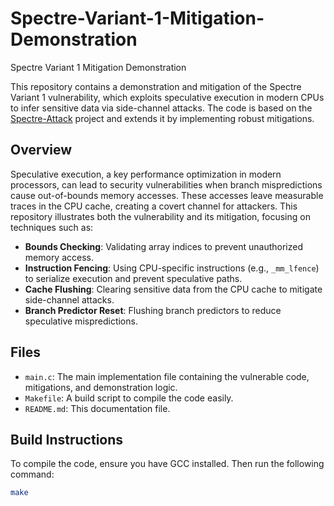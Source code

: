 # Spectre-Variant-1-Mitigation-Demonstration
Spectre Variant 1 Mitigation Demonstration


This repository contains a demonstration and mitigation of the Spectre Variant 1 vulnerability, which exploits speculative execution in modern CPUs to infer sensitive data via side-channel attacks. The code is based on the [Spectre-Attack](https://github.com/Markus-MS/Spectre-Attack.git) project and extends it by implementing robust mitigations.

## Overview

Speculative execution, a key performance optimization in modern processors, can lead to security vulnerabilities when branch mispredictions cause out-of-bounds memory accesses. These accesses leave measurable traces in the CPU cache, creating a covert channel for attackers. This repository illustrates both the vulnerability and its mitigation, focusing on techniques such as:

- **Bounds Checking**: Validating array indices to prevent unauthorized memory access.
- **Instruction Fencing**: Using CPU-specific instructions (e.g., `_mm_lfence`) to serialize execution and prevent speculative paths.
- **Cache Flushing**: Clearing sensitive data from the CPU cache to mitigate side-channel attacks.
- **Branch Predictor Reset**: Flushing branch predictors to reduce speculative mispredictions.

## Files

- `main.c`: The main implementation file containing the vulnerable code, mitigations, and demonstration logic.
- `Makefile`: A build script to compile the code easily.
- `README.md`: This documentation file.

## Build Instructions

To compile the code, ensure you have GCC installed. Then run the following command:

```bash
make
```
